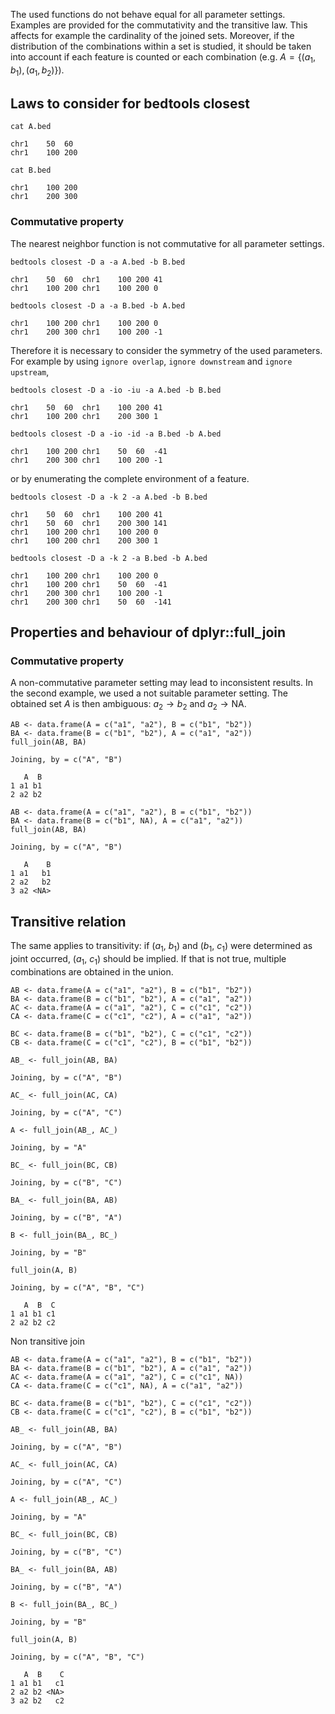 The used functions do not behave equal for all parameter settings.
Examples are provided for the commutativity and the transitive law. This
affects for example the cardinality of the joined sets. Moreover, if the
distribution of the combinations within a set is studied, it should be
taken into account if each feature is counted or each combination
(e.g. *A* = {(*a*<sub>1</sub>, *b*<sub>1</sub>), (*a*<sub>1</sub>, *b*<sub>2</sub>)}).

## Laws to consider for bedtools closest

    cat A.bed

    chr1    50  60
    chr1    100 200

    cat B.bed

    chr1    100 200
    chr1    200 300

### Commutative property

The nearest neighbor function is not commutative for all parameter
settings.

    bedtools closest -D a -a A.bed -b B.bed

    chr1    50  60  chr1    100 200 41
    chr1    100 200 chr1    100 200 0

    bedtools closest -D a -a B.bed -b A.bed

    chr1    100 200 chr1    100 200 0
    chr1    200 300 chr1    100 200 -1

Therefore it is necessary to consider the symmetry of the used
parameters. For example by using `ignore overlap`, `ignore downstream`
and `ignore upstream`,

    bedtools closest -D a -io -iu -a A.bed -b B.bed

    chr1    50  60  chr1    100 200 41
    chr1    100 200 chr1    200 300 1

    bedtools closest -D a -io -id -a B.bed -b A.bed

    chr1    100 200 chr1    50  60  -41
    chr1    200 300 chr1    100 200 -1

or by enumerating the complete environment of a feature.

    bedtools closest -D a -k 2 -a A.bed -b B.bed

    chr1    50  60  chr1    100 200 41
    chr1    50  60  chr1    200 300 141
    chr1    100 200 chr1    100 200 0
    chr1    100 200 chr1    200 300 1

    bedtools closest -D a -k 2 -a B.bed -b A.bed

    chr1    100 200 chr1    100 200 0
    chr1    100 200 chr1    50  60  -41
    chr1    200 300 chr1    100 200 -1
    chr1    200 300 chr1    50  60  -141

## Properties and behaviour of dplyr::full\_join

### Commutative property

A non-commutative parameter setting may lead to inconsistent results. In
the second example, we used a not suitable parameter setting. The
obtained set *A* is then ambiguous: *a*<sub>2</sub> → *b*<sub>2</sub>
and *a*<sub>2</sub> → NA.

    AB <- data.frame(A = c("a1", "a2"), B = c("b1", "b2"))
    BA <- data.frame(B = c("b1", "b2"), A = c("a1", "a2"))
    full_join(AB, BA)

    Joining, by = c("A", "B")

       A  B
    1 a1 b1
    2 a2 b2

    AB <- data.frame(A = c("a1", "a2"), B = c("b1", "b2"))
    BA <- data.frame(B = c("b1", NA), A = c("a1", "a2"))
    full_join(AB, BA)

    Joining, by = c("A", "B")

       A    B
    1 a1   b1
    2 a2   b2
    3 a2 <NA>

## Transitive relation

The same applies to transitivity: if (*a*<sub>1</sub>, *b*<sub>1</sub>)
and (*b*<sub>1</sub>, *c*<sub>1</sub>) were determined as joint
occurred, (*a*<sub>1</sub>, *c*<sub>1</sub>) should be implied. If that
is not true, multiple combinations are obtained in the union.

    AB <- data.frame(A = c("a1", "a2"), B = c("b1", "b2"))
    BA <- data.frame(B = c("b1", "b2"), A = c("a1", "a2"))
    AC <- data.frame(A = c("a1", "a2"), C = c("c1", "c2"))
    CA <- data.frame(C = c("c1", "c2"), A = c("a1", "a2"))

    BC <- data.frame(B = c("b1", "b2"), C = c("c1", "c2"))
    CB <- data.frame(C = c("c1", "c2"), B = c("b1", "b2"))

    AB_ <- full_join(AB, BA)

    Joining, by = c("A", "B")

    AC_ <- full_join(AC, CA)

    Joining, by = c("A", "C")

    A <- full_join(AB_, AC_)

    Joining, by = "A"

    BC_ <- full_join(BC, CB)

    Joining, by = c("B", "C")

    BA_ <- full_join(BA, AB)

    Joining, by = c("B", "A")

    B <- full_join(BA_, BC_)

    Joining, by = "B"

    full_join(A, B)

    Joining, by = c("A", "B", "C")

       A  B  C
    1 a1 b1 c1
    2 a2 b2 c2

Non transitive join

    AB <- data.frame(A = c("a1", "a2"), B = c("b1", "b2"))
    BA <- data.frame(B = c("b1", "b2"), A = c("a1", "a2"))
    AC <- data.frame(A = c("a1", "a2"), C = c("c1", NA))
    CA <- data.frame(C = c("c1", NA), A = c("a1", "a2"))

    BC <- data.frame(B = c("b1", "b2"), C = c("c1", "c2"))
    CB <- data.frame(C = c("c1", "c2"), B = c("b1", "b2"))

    AB_ <- full_join(AB, BA)

    Joining, by = c("A", "B")

    AC_ <- full_join(AC, CA)

    Joining, by = c("A", "C")

    A <- full_join(AB_, AC_)

    Joining, by = "A"

    BC_ <- full_join(BC, CB)

    Joining, by = c("B", "C")

    BA_ <- full_join(BA, AB)

    Joining, by = c("B", "A")

    B <- full_join(BA_, BC_)

    Joining, by = "B"

    full_join(A, B)

    Joining, by = c("A", "B", "C")

       A  B    C
    1 a1 b1   c1
    2 a2 b2 <NA>
    3 a2 b2   c2
